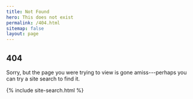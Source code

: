 ```yaml
---
title: Not Found
hero: This does not exist
permalink: /404.html
sitemap: false
layout: page
---
```


## 404
Sorry, but the page you were trying to view is gone amiss---perhaps you can try a site search to find it.

{% include site-search.html %}
